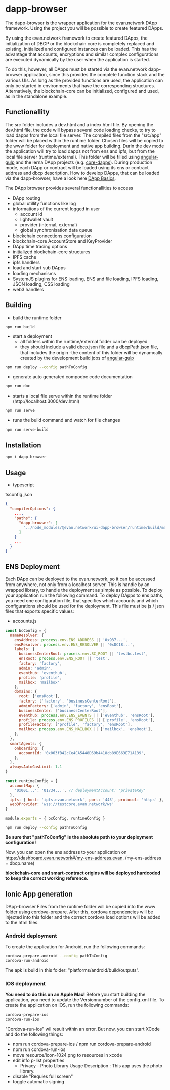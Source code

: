 # dapp-browser
The dapp-browser is the wrapper application for the evan.network DApp framework. Using the project you will be possible to create featured DApps.

By using the evan.network framework to create featured DApps, the initialization of DBCP or the blockchain core is completely replaced and existing, initialized and configured instances can be loaded. This has the advantage that accounts, encryptions and similar complex configurations are executed dynamically by the user when the application is started.

To do this, however, all DApps must be started via the evan.network dapp-browser application, since this provides the complete function stack and the various UIs. As long as the provided functions are used, the application can only be started in environments that have the corresponding structures. Alternatively, the blockchain-core can be initialized, configured and used, as in the standalone example.

## Functionallity
The src folder includes a dev.html and a index.html file. By opening the dev.html file, the code will bypass several code loading checks, to try to load dapps from the local file server. The compiled files from the "src/app" folder will be placed within the runtime folder. Chosen files will be copied to the www folder for deployment and native app building. Durin the dev mode the application will try to load dapps not from ens and ipfs, but from the local file server (runtime/external). This folder will be filled using [angular-gulp](https://github.com/evannetwork/angular-gulp) and the lerna DApp projects (e.g. [core-dapps](https://github.com/evannetwork/ui-core-dapps)). During production mode, each DApp or contract will be loaded using its ens or contract address and dbcp description. How to develop DApps, that can be loaded via the dapp-browser, have a look here [DApp Basics](https://evannetwork.github.io/dapps/basics).

The DApp browser provides several functionallities to access
- DApp routing
- global utillity functions like log
- informations of the current logged in user
  - account id
  - lightwallet vault
  - provider (internal, external)
  - global synchronisation data queue
- blockchain connections configuration
- blockchain-core AccountStore and KeyProvider
- DApp time tracing options
- initialized blockchain-core structures
- IPFS cache
- ipfs handlers
- load and start sub DApps
- loading mechanisms
- SystemJS plugins for ENS loading, ENS and file loading, IPFS loading, JSON loading, CSS loading
- web3 handlers

## Building
- build the runtime folder
```sh
npm run build
```
- start a deployment
  - all folders within the runtime/external folder can be deployed
  - they should include a valid dbcp.json file and a dbcpPath.json file, that includes the origin
  -the content of this folder will be dynamcally created by the development build jobs of [angular-gulp](https://github.com/evannetwork/angular-gulp)

```sh
npm run deploy --config pathToConfig
```

- generate auto generated compodoc code documentation
```sh
npm run doc
```

- starts a local file serve within the runtime folder (http://localhost:3000/dev.html)
```sh
npm run serve
```

- runs the build command and watch for file changes
```sh
npm run serve-build
```

## Installation
```sh
npm i dapp-browser
```

## Usage
- typescript

tsconfig.json
```json
{
  "compilerOptions": {
    ...,
    "paths": {
      "dapp-browser": [
        "../node_modules/@evan.network/ui-dapp-browser/runtime/build/main.js"
      ]
    }
    ...
  }
}
```

## ENS Deployment
Each DApp can be deployed to the evan.network, so it can be accessed from anywhere, not only from a localhost server. This is handle by an wrapped library, to handle the deployment as simple as possible. To deploy your application run the following command. To deploy DApps to ens paths, you need one configuration file, that specifies which accounts and which configurations should be used for the deployment.
This file must be js / json files that exports specific values:

- accounts.js
```js
const bcConfig = {
  nameResolver: {
    ensAddress: process.env.ENS_ADDRESS || '0x937...',
    ensResolver: process.env.ENS_RESOLVER || '0xDC18...',
    labels: {
      businessCenterRoot: process.env.BC_ROOT || 'testbc.test',
      ensRoot: process.env.ENS_ROOT || 'test',
      factory: 'factory',
      admin: 'admin',
      eventhub: 'eventhub',
      profile: 'profile',
      mailbox: 'mailbox'
    },
    domains: {
      root: ['ensRoot'],
      factory: ['factory', 'businessCenterRoot'],
      adminFactory: ['admin', 'factory', 'ensRoot'],
      businessCenter: ['businessCenterRoot'],
      eventhub: process.env.ENS_EVENTS || ['eventhub', 'ensRoot'],
      profile: process.env.ENS_PROFILES || ['profile', 'ensRoot'],
      profileFactory: ['profile', 'factory', 'ensRoot'],
      mailbox: process.env.ENS_MAILBOX || ['mailbox', 'ensRoot'],
    },
  },
  smartAgents: {
    onboarding: {
      accountId: '0x063fB42cCe4CA5448D69b4418cb89E663E71A139',
    },
  },
  alwaysAutoGasLimit: 1.1
}

const runtimeConfig = {
  accountMap: {
    '0x001...': '01734...', // deploymentAccount: 'privateKey'
  },
  ipfs: { host: 'ipfs.evan.network', port: '443', protocol: 'https' },
  web3Provider: 'wss://testcore.evan.network/ws'
}

module.exports = { bcConfig, runtimeConfig }
```

```bash
npm run deploy --config pathToConfig
```

**Be sure that "pathToConfig" is the absolute path to your deployment configuration!**

Now, you can open the ens address to your application on https://dashboard.evan.network#/my-ens-address.evan. (my-ens-address = dbcp.name)

**blockchain-core and smart-contract origins will be deployed hardcoded to keep the correct working reference.**

## Ionic App generation
DApp-browser Files from the runtime folder will be copied into the www folder using cordova-prepare. After this, cordova dependencies will be injected into this folder and the correct cordova load options will be added to the html files.

### Android deployment
To create the application for Android, run the following commands:
```sh
cordova-prepare-android --config pathToConfig
cordova-run-android
```

The apk is build in this folder: "platforms/android/build/outputs".

### IOS deployment
**You need to do this on an Apple Mac!**
Before you start building the application, you need to update the Versionnumber of the config.xml file.
To create the application on IOS, run the following commands:
```sh
cordova-prepare-ios
cordova-run-ios
```
"Cordova-run-ios" wil result within an error. But now, you can start XCode and do the following things:
- npm run cordova-prepare-ios / npm run cordova-prepare-android
- npm run cordova-run-ios
- move resource/icon-1024.png to resources in xcode
- edit info p-list properties
  - Privacy - Photo Library Usage Description : This app uses the photo library.
- disable "Requies full screen"
- toggle automatic signing
